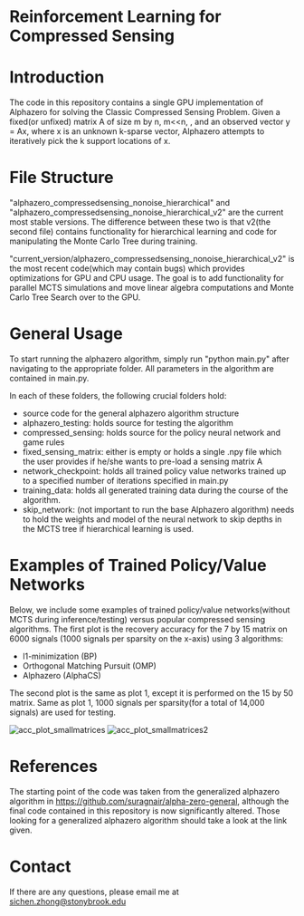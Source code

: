 # Reinforcement Learning for Compressed Sensing

# Introduction
The code in this repository contains a single GPU implementation of Alphazero for solving the Classic Compressed Sensing Problem. Given a fixed(or unfixed) matrix A of size m by n, m<<n, , and an observed vector y = Ax, where x is an unknown k-sparse vector, Alphazero attempts to iteratively pick the k support locations of x. 
# File Structure
"alphazero_compressedsensing_nonoise_hierarchical" and "alphazero_compressedsensing_nonoise_hierarchical_v2" are the current most stable versions. The difference between these two is that v2(the second file) contains functionality for hierarchical learning and code for manipulating the Monte Carlo Tree during training. 

"current_version/alphazero_compressedsensing_nonoise_hierarchical_v2" is the most recent code(which may contain bugs) which provides optimizations for GPU and CPU usage. The goal is to add functionality for parallel MCTS simulations and move linear algebra computations and Monte Carlo Tree Search over to the GPU. 

# General Usage
To start running the alphazero algorithm, simply run "python main.py" after navigating to the appropriate folder. All parameters in the algorithm are contained in main.py.

In each of these folders, the following crucial folders hold:
- source code for the general alphazero algorithm structure
- alphazero_testing: holds source for testing the algorithm
- compressed_sensing: holds source for the policy neural network and game rules
- fixed_sensing_matrix: either is empty or holds a single .npy file which the user provides if he/she wants to pre-load a sensing matrix A
- network_checkpoint: holds all trained policy value networks trained up to a specified number of iterations specified in main.py
- training_data: holds all generated training data during the course of the algorithm.
- skip_network: (not important to run the base Alphazero algorithm) needs to hold the weights and model of the neural network to skip depths in the MCTS tree if hierarchical learning is used. 

# Examples of Trained Policy/Value Networks 
Below, we include some examples of trained policy/value networks(without MCTS during inference/testing) versus popular compressed sensing algorithms. The first plot is the recovery accuracy for the 7 by 15 matrix on 6000 signals (1000 signals per sparsity on the x-axis) using 3 algorithms:

- l1-minimization (BP)
- Orthogonal Matching Pursuit (OMP)
- Alphazero (AlphaCS)

The second plot is the same as plot 1, except it is performed on the 15 by 50 matrix. Same as plot 1, 1000 signals per sparsity(for a total of 14,000 signals) are used for testing. 

![acc_plot_smallmatrices](https://user-images.githubusercontent.com/16004926/53453264-76c74200-39d8-11e9-92ec-c61c2c5ed046.png)
![acc_plot_smallmatrices2](https://user-images.githubusercontent.com/16004926/53453266-76c74200-39d8-11e9-9e68-0015b434b824.png)

# References
The starting point of the code was taken from the generalized alphazero algorithm in https://github.com/suragnair/alpha-zero-general, although the final code contained in this repository is now significantly altered. Those looking for a generalized alphazero algorithm should take a look at the link given.

# Contact
If there are any questions, please email me at sichen.zhong@stonybrook.edu
